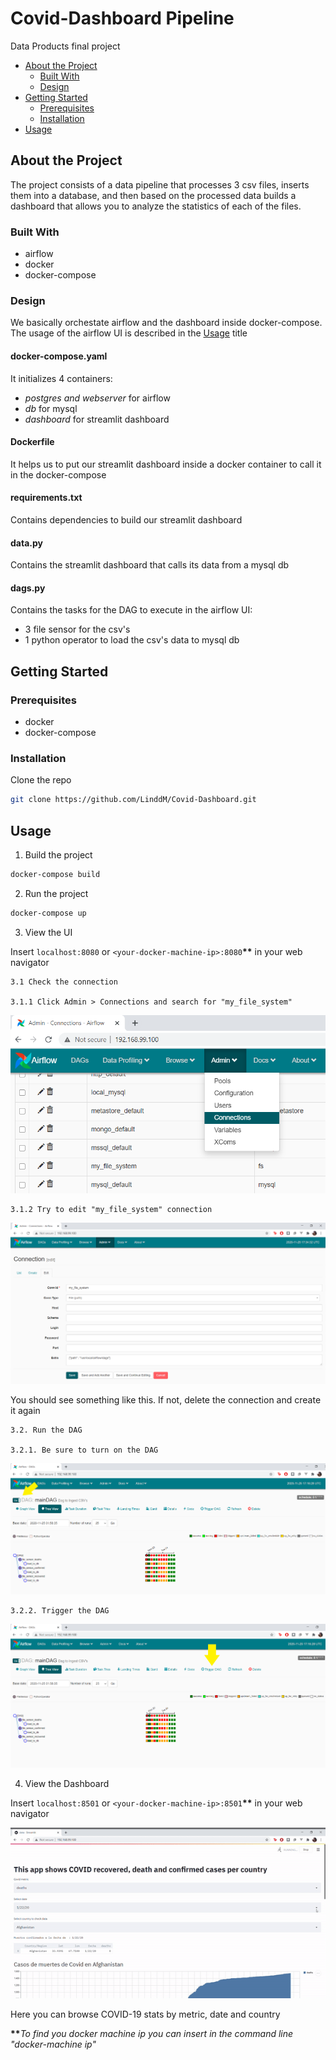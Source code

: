 # Covid-Dashboard Pipeline

Data Products final project

* [About the Project](#about-the-project)
  * [Built With](#built-with)
  * [Design](#design)
* [Getting Started](#getting-started)
  * [Prerequisites](#prerequisites)
  * [Installation](#installation)
* [Usage](#usage)

## About the Project

The project consists of a data pipeline that processes 3 csv files, inserts them into a database, and then based on the processed data builds a dashboard that allows you to analyze the statistics of each of the files.

### Built With

* airflow
* docker
* docker-compose

### Design

We basically orchestate airflow and the dashboard inside docker-compose. The usage of the airflow UI is described in the [Usage](#usage) title

#### docker-compose.yaml

It initializes 4 containers:

  - <i> postgres and webserver </i> for airflow
  - <i> db </i> for mysql
  - <i> dashboard </i> for streamlit dashboard

#### Dockerfile

It helps us to put our streamlit dashboard inside a docker container to call it in the docker-compose

#### requirements.txt

Contains dependencies to build our streamlit dashboard

#### data.py

Contains the streamlit dashboard that calls its data from a mysql db

#### dags.py

Contains the tasks for the DAG to execute in the airflow UI:
 
 * 3 file sensor for the csv's
 * 1 python operator to load the csv's data to mysql db

## Getting Started

### Prerequisites

* docker
* docker-compose

### Installation

Clone the repo

```sh
git clone https://github.com/LinddM/Covid-Dashboard.git
```

## Usage

1. Build the project

```sh
docker-compose build
```

2. Run the project

```sh
docker-compose up
```

3. View the UI

Insert ```localhost:8080``` or ```<your-docker-machine-ip>:8080```<strong>**</strong> in your web navigator

    3.1 Check the connection

    3.1.1 Click Admin > Connections and search for "my_file_system"

  <img src="readme_img/connections.png">

    3.1.2 Try to edit "my_file_system" connection

  <img src="readme_img/fs.png">

  You should see something like this. If not, delete the connection and create it again

    3.2. Run the DAG

    3.2.1. Be sure to turn on the DAG

  <img src="readme_img/on_dag.png">

    3.2.2. Trigger the DAG

  <img src="readme_img/trigger_dag.png">

4. View the Dashboard

Insert ```localhost:8501``` or ```<your-docker-machine-ip>:8501```<strong>**</strong> in your web navigator

<img src="readme_img/streamlit.gif">

Here you can browse COVID-19 stats by metric, date and country

<strong>**</strong><i>To find you docker machine ip you can insert in the command line "docker-machine ip"</i>
